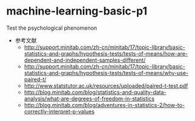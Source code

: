 # machine-learning-basic-p1
Test the psychological phenomenon

+ 参考文献
  - http://support.minitab.com/zh-cn/minitab/17/topic-library/basic-statistics-and-graphs/hypothesis-tests/tests-of-means/how-are-dependent-and-independent-samples-different/
  - http://support.minitab.com/zh-cn/minitab/17/topic-library/basic-statistics-and-graphs/hypothesis-tests/tests-of-means/why-use-paired-t/
  - http://www.statstutor.ac.uk/resources/uploaded/paired-t-test.pdf
  - http://blog.minitab.com/blog/statistics-and-quality-data-analysis/what-are-degrees-of-freedom-in-statistics
  - http://blog.minitab.com/blog/adventures-in-statistics-2/how-to-correctly-interpret-p-values
  
